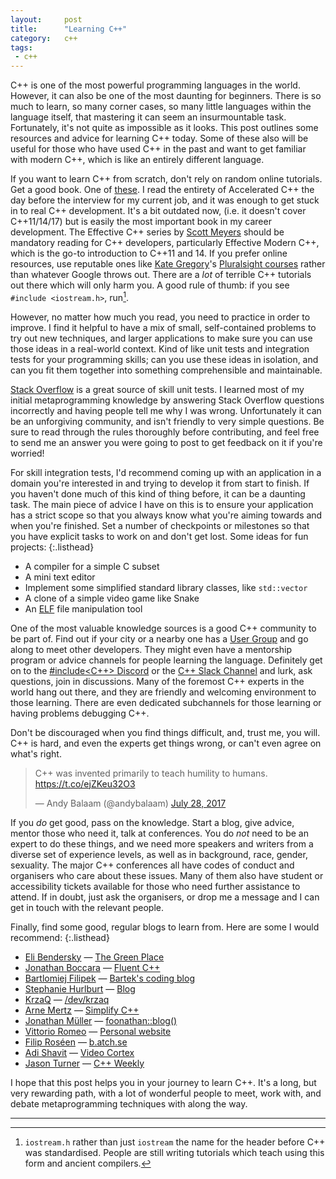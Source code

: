 ```yaml
---
layout:     post
title:      "Learning C++"
category:   c++
tags:
 - c++
---
```


C++ is one of the most powerful programming languages in the world. However, it can also be one of the most daunting for beginners. There is so much to learn, so many corner cases, so many little languages within the language itself, that mastering it can seem an insurmountable task. Fortunately, it's not quite as impossible as it looks. This post outlines some resources and advice for learning C++ today. Some of these also will be useful for those who have used C++ in the past and want to get familiar with modern C++, which is like an entirely different language.

If you want to learn C++ from scratch, don't rely on random online tutorials. Get a good book. One of [these](https://stackoverflow.com/questions/388242/the-definitive-c-book-guide-and-list). I read the entirety of Accelerated C++ the day before the interview for my current job, and it was enough to get stuck in to real C++ development. It's a bit outdated now, (i.e. it doesn't cover C++11/14/17) but is easily the most important book in my career development. The Effective C++ series by [Scott Meyers](https://twitter.com/Scott__Meyers) should be mandatory reading for C++ developers, particularly Effective Modern C++, which is the go-to introduction to C++11 and 14. If you prefer online resources, use reputable ones like [Kate Gregory](https://twitter.com/gregcons)'s [Pluralsight courses](https://www.pluralsight.com/authors/kate-gregory) rather than whatever Google throws out. There are a *lot* of terrible C++ tutorials out there which will only harm you. A good rule of thumb: if you see `#include <iostream.h>`, run[^1].

[^1]: `iostream.h` rather than just `iostream` the name for the header before C++ was standardised. People are still writing tutorials which teach using this form and ancient compilers.

However, no matter how much you read, you need to practice in order to improve. I find it helpful to have a mix of small, self-contained problems to try out new techniques, and larger applications to make sure you can use those ideas in a real-world context. Kind of like unit tests and integration tests for your programming skills; can you use these ideas in isolation, and can you fit them together into something comprehensible and maintainable.

[Stack Overflow](https://stackoverflow.com/) is a great source of skill unit tests. I learned most of my initial metaprogramming knowledge by answering Stack Overflow questions incorrectly and having people tell me why I was wrong. Unfortunately it can be an unforgiving community, and isn't friendly to very simple questions. Be sure to read through the rules thoroughly before contributing, and feel free to send me an answer you were going to post to get feedback on it if you're worried!

For skill integration tests, I'd recommend coming up with an application in a domain you're interested in and trying to develop it from start to finish. If you haven't done much of this kind of thing before, it can be a daunting task. The main piece of advice I have on this is to ensure your application has a strict scope so that you always know what you're aiming towards and when you're finished. Set a number of checkpoints or milestones so that you have explicit tasks to work on and don't get lost. Some ideas for fun projects:
{:.listhead}

* A compiler for a simple C subset
* A mini text editor
* Implement some simplified standard library classes, like `std::vector`
* A clone of a simple video game like Snake
* An [ELF](https://en.wikipedia.org/wiki/Executable_and_Linkable_Format) file manipulation tool

One of the most valuable knowledge sources is a good C++ community to be part of. Find out if your city or a nearby one has a [User Group](https://meetingcpp.com/index.php/user-groups.html) and go along to meet other developers. They might even have a mentorship program or advice channels for people learning the language. Definitely get on to the [#include<C++> Discord](https://discord.gg/Sy9r7P9) or the [C++ Slack Channel](https://cpplang.now.sh/) and lurk, ask questions, join in discussions. Many of the foremost C++ experts in the world hang out there, and they are friendly and welcoming environment to those learning. There are even dedicated subchannels for those learning or having problems debugging C++.

Don't be discouraged when you find things difficult, and, trust me, you will. C++ is hard, and even the experts get things wrong, or can't even agree on what's right.

<blockquote class="twitter-tweet" data-lang="en"><p lang="en" dir="ltr">C++ was invented primarily to teach humility to humans. <a href="https://t.co/ejZKeu32O3">https://t.co/ejZKeu32O3</a></p>&mdash; Andy Balaam (@andybalaam) <a href="https://twitter.com/andybalaam/status/890856460028178432">July 28, 2017</a></blockquote>
<script async src="//platform.twitter.com/widgets.js" charset="utf-8"></script>

If you *do* get good, pass on the knowledge. Start a blog, give advice, mentor those who need it, talk at conferences. You do *not* need to be an expert to do these things, and we need more speakers and writers from a diverse set of experience levels, as well as in background, race, gender, sexuality. The major C++ conferences all have codes of conduct and organisers who care about these issues. Many of them also have student or accessibility tickets available for those who need further assistance to attend. If in doubt, just ask the organisers, or drop me a message and I can get in touch with the relevant people.

Finally, find some good, regular blogs to learn from. Here are some I would recommend:
{:.listhead}

* [Eli Bendersky](https://twitter.com/elibendersky) &mdash; [The Green Place](http://eli.thegreenplace.net/)
* [Jonathan Boccara](https://twitter.com/JoBoccara) &mdash; [Fluent C++](http://www.fluentcpp.com/)
* [Bartlomiej Filipek](https://twitter.com/fenbf) &mdash; [Bartek's coding blog](http://www.bfilipek.com/)
* [Stephanie Hurlburt](https://twitter.com/sehurlburt) &mdash; [Blog](http://stephaniehurlburt.com/blog-archive/)
* [KrzaQ](https://twitter.com/KrzaQ2) &mdash; [/dev/krzaq](https://dev.krzaq.cc/)
* [Arne Mertz](https://twitter.com/arne_mertz) &mdash; [Simplify C++](http://arne-mertz.de/)
* [Jonathan Müller](https://twitter.com/foonathan) &mdash; [foonathan::blog()](http://foonathan.net/)
* [Vittorio Romeo](https://twitter.com/supahvee1234) &mdash; [Personal website](http://vittorioromeo.info/)
* [Filip Roséen](https://twitter.com/aboywithstories) &mdash; [b.atch.se](http://b.atch.se/)
* [Adi Shavit](https://twitter.com/AdiShavit) &mdash; [Video Cortex](https://adishavit.github.io/#blog)
* [Jason Turner](https://twitter.com/lefticus) &mdash; [C++ Weekly](https://www.youtube.com/playlist?list=PLs3KjaCtOwSZ2tbuV1hx8Xz-rFZTan2J1)

I hope that this post helps you in your journey to learn C++. It's a long, but very rewarding path, with a lot of wonderful people to meet, work with, and debate metaprogramming techniques with along the way.

----------------
